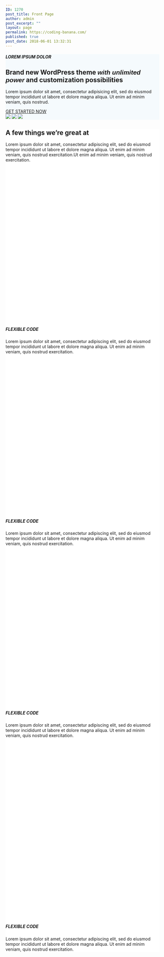 ```yaml
---
ID: 1270
post_title: Front Page
author: admin
post_excerpt: ""
layout: page
permalink: https://coding-banana.com/
published: true
post_date: 2018-06-01 13:32:31
---
```

<div  id="about-1" style="background-color: #f5fafd;" data-label="About" data-id="about-1" data-export-id="about-1" data-category="about" class="about-1 content-section content-section-spacing"> <div  class="gridContainer"> <div  class="row text-center"> <div  class="section-title-col" data-type="column"> <h5  class="">LOREM IPSUM DOLOR</h5> <h2  class="">Brand new WordPress theme&nbsp;<span  href="#" style="font-weight: 700; font-family: Playfair Display, sans-serif; font-style: italic;">with unlimited power</span>&nbsp;and customization possibilities</h2> <p  class="lead">Lorem ipsum dolor sit amet, consectetur adipisicing elit, sed do eiusmod tempor incididunt ut labore et dolore magna aliqua. Ut enim ad minim veniam, quis nostrud.</p> <a  class="button color1" href="#">GET STARTED NOW</a> </div> </div> <div  class="row"> <div  class="col-xs bottom-xs flexbox image-group-bottom-3-img space-bottom-xs center-xs"> <img  class="left-img shadow-large-black" data-size="500x300" src="https://coding-banana.com/wp-content/plugins/mesmerize-companion/theme-data/mesmerize/sections/images/computer-2569652.jpg"> <img  class="center-img shadow-large-black" data-size="500x300" src="https://coding-banana.com/wp-content/plugins/mesmerize-companion/theme-data/mesmerize/sections/images/apple-1838564.jpg"> <img  class="right-img shadow-large-black" data-size="500x300" src="https://coding-banana.com/wp-content/plugins/mesmerize-companion/theme-data/mesmerize/sections/images/laptop-2559795.jpg"> </div> </div> </div> </div><div  id="features-3" style="background-color: #ffffff;" data-label="Features" data-id="features-12-card-bordered" data-export-id="features-12-card-bordered" data-category="features" class="features-12-card-bordered content-section content-section-spacing "> <div  class="gridContainer"> <div  class="row text-center"> <div  class="section-title-col" data-type="column"> <h2  class=""> A few things we’re great at </h2> <p  class="lead"> Lorem ipsum dolor sit amet, consectetur adipiscing elit, sed do eiusmod tempor incididunt ut labore et dolore magna aliqua. Ut enim ad minim veniam, quis nostrud exercitation.Ut enim ad minim veniam, quis nostrud exercitation. </p> </div> </div> <div  class="row spaced-cols" data-type="row"> <div  class="col-sm-6"> <div  class="card row-card bordered y-move"> <div  class="row"> <div  class="col-sm-fit icon-column"> <svg  class="svg-inline--fa fa-connectdevelop fa-w-16 icon round bordered color2" aria-hidden="true" data-prefix="fa" data-icon="connectdevelop" role="img" xmlns="http://www.w3.org/2000/svg" viewBox="0 0 512 512" data-fa-i2svg=""></svg><!-- <i                      class="fa icon fa-connectdevelop round bordered color2"> </i> --> </div> <div  class="col-sm" data-type="column"> <h5  class="color2"> FLEXIBLE CODE </h5> <p  class=""> Lorem ipsum dolor sit amet, consectetur adipiscing elit, sed do eiusmod tempor incididunt ut labore et dolore magna aliqua. Ut enim ad minim veniam, quis nostrud exercitation. </p> </div> </div> </div> </div> <div  class="col-sm-6"> <div  class="card row-card bordered y-move"> <div  class="row"> <div  class="col-sm-fit icon-column"> <svg  class="svg-inline--fa fa-codepen fa-w-16 icon round bordered color2" aria-hidden="true" data-prefix="fa" data-icon="codepen" role="img" xmlns="http://www.w3.org/2000/svg" viewBox="0 0 512 512" data-fa-i2svg=""></svg><!-- <i                      class="fa icon fa-codepen round bordered color2"> </i> --> </div> <div  class="col-sm" data-type="column"> <h5  class="color2"> FLEXIBLE CODE </h5> <p  class=""> Lorem ipsum dolor sit amet, consectetur adipiscing elit, sed do eiusmod tempor incididunt ut labore et dolore magna aliqua. Ut enim ad minim veniam, quis nostrud exercitation. </p> </div> </div> </div> </div> <div  class="col-sm-6"> <div  class="card row-card bordered y-move"> <div  class="row"> <div  class="col-sm-fit icon-column"> <svg  class="svg-inline--fa fa-cube fa-w-16 icon round bordered color2" aria-hidden="true" data-prefix="fa" data-icon="cube" role="img" xmlns="http://www.w3.org/2000/svg" viewBox="0 0 512 512" data-fa-i2svg=""></svg><!-- <i                      class="fa icon fa-cube round bordered color2"> </i> --> </div> <div  class="col-sm" data-type="column"> <h5  class="color2"> FLEXIBLE CODE </h5> <p  class=""> Lorem ipsum dolor sit amet, consectetur adipiscing elit, sed do eiusmod tempor incididunt ut labore et dolore magna aliqua. Ut enim ad minim veniam, quis nostrud exercitation. </p> </div> </div> </div> </div> <div  class="col-sm-6"> <div  class="card row-card bordered y-move"> <div  class="row"> <div  class="col-sm-fit icon-column"> <svg  class="svg-inline--fa fa-database fa-w-14 icon round bordered color2" aria-hidden="true" data-prefix="fa" data-icon="database" role="img" xmlns="http://www.w3.org/2000/svg" viewBox="0 0 448 512" data-fa-i2svg=""></svg><!-- <i                      class="fa icon fa-database round bordered color2"> </i> --> </div> <div  class="col-sm" data-type="column"> <h5  class="color2"> FLEXIBLE CODE </h5> <p  class=""> Lorem ipsum dolor sit amet, consectetur adipiscing elit, sed do eiusmod tempor incididunt ut labore et dolore magna aliqua. Ut enim ad minim veniam, quis nostrud exercitation. </p> </div> </div> </div> </div> </div> </div> </div>